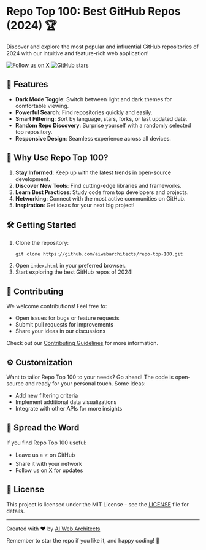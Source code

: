 # Repo Top 100: Best GitHub Repos (2024) 🏆

Discover and explore the most popular and influential GitHub repositories of 2024 with our intuitive and feature-rich web application!

[![Follow us on X](https://img.shields.io/twitter/follow/aiwebarchitects?style=social)](https://x.com/aiwebarchitects)
[![GitHub stars](https://img.shields.io/github/stars/aiwebarchitects/repo-top-100.svg?style=social&label=Star)](https://github.com/aiwebarchitects/repo-top-100)

## 🌟 Features

- **Dark Mode Toggle**: Switch between light and dark themes for comfortable viewing.
- **Powerful Search**: Find repositories quickly and easily.
- **Smart Filtering**: Sort by language, stars, forks, or last updated date.
- **Random Repo Discovery**: Surprise yourself with a randomly selected top repository.
- **Responsive Design**: Seamless experience across all devices.

## 🚀 Why Use Repo Top 100?

1. **Stay Informed**: Keep up with the latest trends in open-source development.
2. **Discover New Tools**: Find cutting-edge libraries and frameworks.
3. **Learn Best Practices**: Study code from top developers and projects.
4. **Networking**: Connect with the most active communities on GitHub.
5. **Inspiration**: Get ideas for your next big project!

## 🛠️ Getting Started

1. Clone the repository:
   ```
   git clone https://github.com/aiwebarchitects/repo-top-100.git
   ```
2. Open `index.html` in your preferred browser.
3. Start exploring the best GitHub repos of 2024!

## 🤝 Contributing

We welcome contributions! Feel free to:

- Open issues for bugs or feature requests
- Submit pull requests for improvements
- Share your ideas in our discussions

Check out our [Contributing Guidelines](CONTRIBUTING.md) for more information.

## ⚙️ Customization

Want to tailor Repo Top 100 to your needs? Go ahead! The code is open-source and ready for your personal touch. Some ideas:

- Add new filtering criteria
- Implement additional data visualizations
- Integrate with other APIs for more insights

## 📣 Spread the Word

If you find Repo Top 100 useful:

- Leave us a ⭐ on GitHub
- Share it with your network
- Follow us on [X](https://x.com/aiwebarchitects) for updates

## 📄 License

This project is licensed under the MIT License - see the [LICENSE](LICENSE) file for details.

---

Created with ❤️ by [AI Web Architects](https://github.com/aiwebarchitects)

Remember to star the repo if you like it, and happy coding! 🚀
